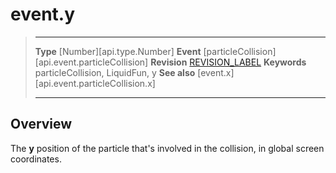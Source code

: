 
# event.y

> --------------------- ------------------------------------------------------------------------------------------
> __Type__              [Number][api.type.Number]
> __Event__             [particleCollision][api.event.particleCollision]
> __Revision__          [REVISION_LABEL](REVISION_URL)
> __Keywords__          particleCollision, LiquidFun, y
> __See also__			[event.x][api.event.particleCollision.x]
> --------------------- ------------------------------------------------------------------------------------------

## Overview

The __y__ position of the particle that's involved in the collision, in global screen coordinates.